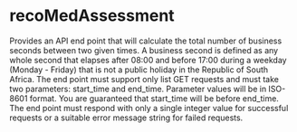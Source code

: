 # recoMedAssessment
Provides an API end point that will calculate the total number of business seconds between two given times. A business second is defined as any whole second that elapses after 08:00 and before 17:00 during a weekday (Monday - Friday) that is not a public holiday in the Republic of South Africa. The end point must support only list GET requests and must take two parameters: start_time and end_time. Parameter values will be in ISO-8601 format. You are guaranteed that start_time will be before end_time. The end point must respond with only a single integer value for successful requests or a suitable error message string for failed requests.
